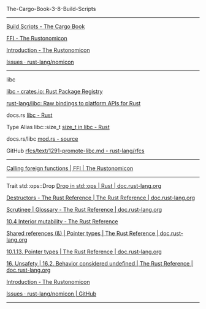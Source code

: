 The-Cargo-Book-3-8-Build-Scripts

____

[Build Scripts - The Cargo Book](https://doc.rust-lang.org/cargo/reference/build-scripts.html#outputs-of-the-build-script)

[FFI - The Rustonomicon](https://doc.rust-lang.org/nomicon/ffi.html)

[Introduction - The Rustonomicon](https://doc.rust-lang.org/nomicon/intro.html)

[Issues · rust-lang/nomicon](https://github.com/rust-lang/nomicon/issues)

____

libc

[libc - crates.io: Rust Package Registry](https://crates.io/crates/libc)

[rust-lang/libc: Raw bindings to platform APIs for Rust](https://github.com/rust-lang/libc)

docs.rs [libc - Rust](https://docs.rs/libc/0.2.158/libc/)

Type Alias libc::size_t [size_t in libc - Rust](https://docs.rs/libc/0.2.158/libc/type.size_t.html)

docs.rs/libc [mod.rs - source](https://docs.rs/libc/0.2.158/src/libc/unix/mod.rs.html#19)

GitHub [rfcs/text/1291-promote-libc.md - rust-lang/rfcs](https://github.com/rust-lang/rfcs/blob/HEAD/text/1291-promote-libc.md)

____

[Calling foreign functions | FFI | The Rustonomicon](https://doc.rust-lang.org/nomicon/ffi.html#calling-foreign-functions)

____

Trait std::ops::Drop [Drop in std::ops | Rust | doc.rust-lang.org](https://doc.rust-lang.org/std/ops/trait.Drop.html)

[Destructors - The Rust Reference | The Rust Reference | doc.rust-lang.org](https://doc.rust-lang.org/reference/destructors.html)

[Scrutinee | Glossary - The Rust Reference | doc.rust-lang.org](https://doc.rust-lang.org/reference/glossary.html#scrutinee)

[10.4 Interior mutability - The Rust Reference](https://doc.rust-lang.org/reference/interior-mutability.html)

[Shared references (&) | Pointer types | The Rust Reference | doc.rust-lang.org](https://doc.rust-lang.org/reference/types/pointer.html#shared-references-)

[10.1.13. Pointer types | The Rust Reference | doc.rust-lang.org](https://doc.rust-lang.org/reference/types/pointer.html#pointer-types)

[16. Unsafety | 16.2. Behavior considered undefined | The Rust Reference | doc.rust-lang.org](https://doc.rust-lang.org/reference/behavior-considered-undefined.html)

[Introduction - The Rustonomicon](https://doc.rust-lang.org/nomicon/index.html)

[Issues · rust-lang/nomicon | GitHub](https://github.com/rust-lang/nomicon/issues)

____
